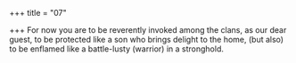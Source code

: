 +++
title = "07"

+++
For now you are to be reverently invoked among the clans, as our  dear guest,
to be protected like a son who brings delight to the home, (but also) to  be enflamed like a battle-lusty (warrior) in a stronghold.